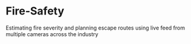 # Fire-Safety

Estimating fire severity and planning escape routes using live feed from multiple cameras across the industry
